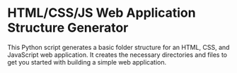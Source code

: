 # HTML/CSS/JS Web Application Structure Generator

This Python script generates a basic folder structure for an HTML, CSS, and JavaScript web application. It creates the necessary directories and files to get you started with building a simple web application.